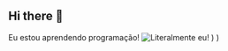 ## Hi there 👋

Eu estou aprendendo programação!
![Literalmente eu!](https://blogger.googleusercontent.com/img/b/R29vZ2xl/AVvXsEjiJk5y0DpnJDyxDsM_TH4Mz6qPMFgHL8i5rPxPF-CT9xSvO75ZFZPkP0X3iC29pRF7Q8XjPu-Z95Obl1Su0grt13g3Gq7hoE8sUx4SvZ6_pdj4xAlNofDJzOMgypblR2rEsqHQHxAtvIE0/s400/INFINITYMONKEY03.jpg)
)
)
<!--
**Eddscafe/Eddscafe** is a ✨ _special_ ✨ repository because its `README.md` (this file) appears on your GitHub profile.

Here are some ideas to get you started:

- 🔭 I’m currently working on ...
- 🌱 I’m currently learning ...
- 👯 I’m looking to collaborate on ...
- 🤔 I’m looking for help with ...
- 💬 Ask me about ...
- 📫 How to reach me: ...
- 😄 Pronouns: ...
- ⚡ Fun fact: ...
-->
